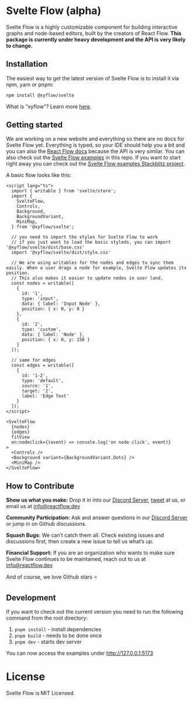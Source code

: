 # Svelte Flow (alpha)

Svelte Flow is a highly customizable component for building interactive graphs and node-based editors, built by the creators of React Flow. **This package is currently under heavy development and the API is very likely to change.**

## Installation

The easiest way to get the latest version of Svelte Flow is to install it via npm, yarn or pnpm:

```sh
npm install @xyflow/svelte
```

What is “xyflow”? Learn more [here](https://wbkd.notion.site/Upcoming-Changes-at-React-Flow-1a443641891a4069927c0a115e915251).

## Getting started

We are working on a new website and everything so there are no docs for Svelte Flow yet. Everything is typed, so your IDE should help you a bit and you can also the [React Flow docs](https://reactflow.dev/docs) because the API is very similar. You can also check out the [Svelte Flow examples](https://github.com/wbkd/react-flow/tree/xyflow/packages/svelte/src/routes) in this repo.
If you want to start right away you can check out the [Svelte Flow examples Stackblitz project](https://stackblitz.com/edit/svelte-flow-examples?file=src%2Froutes%2Foverview%2F%2Bpage.svelte). 

A basic flow looks like this:

```svelte
<script lang="ts">
  import { writable } from 'svelte/store';
  import {
    SvelteFlow,
    Controls,
    Background,
    BackgroundVariant,
    MiniMap,
  } from '@xyflow/svelte';

  // you need to import the styles for Svelte Flow to work
  // if you just want to load the basic styleds, you can import '@xyflow/svelte/dist/base.css'
  import '@xyflow/svelte/dist/style.css'
  
  // We are using writables for the nodes and edges to sync them easily. When a user drags a node for example, Svelte Flow updates its position.
  // This also makes it easier to update nodes in user land.
  const nodes = writable([
    {
      id: '1',
      type: 'input',
      data: { label: 'Input Node' },
      position: { x: 0, y: 0 }
    },
    {
      id: '2',
      type: 'custom',
      data: { label: 'Node' },
      position: { x: 0, y: 150 }
    }
  ]);

  // same for edges
  const edges = writable([
    {
      id: '1-2',
      type: 'default',
      source: '1',
      target: '2',
      label: 'Edge Text'
    }
  ]);
</script>

<SvelteFlow
  {nodes}
  {edges}
  fitView
  on:nodeclick={(event) => console.log('on node click', event)}
>
  <Controls />
  <Background variant={BackgroundVariant.Dots} />
  <MiniMap />
</SvelteFlow>
```

## How to Contribute

**Show us what you make:** Drop it in into our [Discord Server](https://discord.com/invite/Bqt6xrs), [tweet](https://twitter.com/reactflowdev) at us, or email us at info@reactflow.dev

**Community Participation:** Ask and answer questions in our [Discord Server](https://discord.com/invite/Bqt6xrs) or jump in on Github discussions.

**Squash Bugs:** We can’t catch them all. Check existing issues and discussions first, then create a new issue to tell us what’s up.

**Financial Support:** If you are an organization who wants to make sure Svelte Flow continues to be maintained, reach out to us at info@reactflow.dev

And of course, we love Github stars ⭐


## Development

If you want to check out the current version you need to run the following command from the root directory:

1. `pnpm install` - install dependencies
2. `pnpm build` - needs to be done once
3. `pnpm dev` - starts dev server

You can now access the examples under http://127.0.0.1:5173


# License

Svelte Flow is MIT Licensed.
